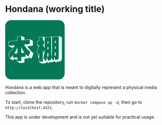 # Hondana (working title)

![icon](./client/src/images/light-icons/android-chrome-192x192.png)

Hondana is a web app that is meant to digitally represent a physical media collection.

To start, clone the repository, run `docker compose up -d`, then go to `http://localhost:4321`.

This app is under development and is not yet suitable for practical usage.

